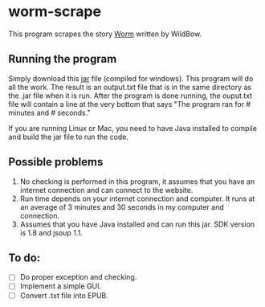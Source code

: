# worm-scrape
This program scrapes the story [Worm](https://parahumans.wordpress.com/) written by WildBow.

## Running the program
Simply download this [jar](worm-scrape/java-worm-scrape.jar) file (compiled for windows). This program will do all the work.
The result is an output.txt file that is in the same directory as the .jar file when it is run. After the program is done running, the ouput.txt file will contain a line at the very bottom that says "The program ran for # minutes and # seconds."

If you are running Linux or Mac, you need to have Java installed to compile and build the jar file to run the code.

## Possible problems
1) No checking is performed in this program, it assumes that you have an internet connection and can connect to the website.
2) Run time depends on your internet connection and computer. It runs at an average of 3 minutes and 30 seconds in my computer and connection.
3) Assumes that you have Java installed and can run this jar. SDK version is 1.8 and jsoup 1.1.

## To do:
- [ ] Do proper exception and checking.
- [ ] Implement a simple GUI.
- [ ] Convert .txt file into EPUB.
